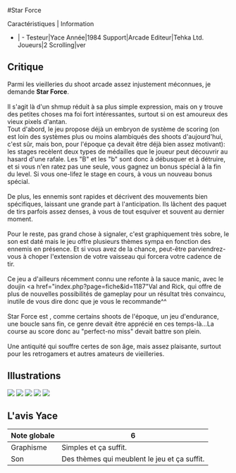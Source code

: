 #Star Force

Caractéristiques | Information
- | -
Testeur|Yace
Année|1984
Support|Arcade
Editeur|Tehka Ltd.
Joueurs|2
Scrolling|ver

## Critique
Parmi les vieilleries du shoot arcade assez injustement méconnues, je demande <b>Star Force</b>.<br/><br/>Il s'agit là d'un shmup réduit à sa plus simple expression, mais on y trouve des petites choses ma foi fort intéressantes, surtout si on est amoureux des vieux pixels d'antan. <br/>Tout d'abord, le jeu propose déjà un embryon de système de scoring (on est loin des systèmes plus ou moins alambiqués des shoots d'aujourd'hui, c'est sûr, mais bon, pour l'époque ça devait être déjà bien assez motivant): les stages recèlent deux types de médailles que le joueur peut découvrir au hasard d'une rafale. Les "B" et les "b" sont donc à débusquer et à détruire, et si vous n'en ratez pas une seule, vous gagnez un bonus spécial à la fin du level. Si vous one-lifez le stage en cours, à vous un nouveau bonus spécial.<br/><br/>De plus, les ennemis sont rapides et décrivent des mouvements bien spécifiques, laissant une grande part à l'anticipation. Ils lâchent des paquet de tirs parfois assez denses, à vous de tout esquiver et souvent au dernier moment.<br/><br/>Pour le reste, pas grand chose à signaler, c'est graphiquement très sobre, le son est daté mais le jeu offre plusieurs thèmes sympa en fonction des ennemis en présence. Et si vous avez de la chance, peut-être parviendrez-vous à choper l'extension de votre vaisseau qui forcera votre cadence de tir.<br/><br/>Ce jeu a d'ailleurs récemment connu une refonte à la sauce manic, avec le doujin <a href="index.php?page=fiche&id=1187"Val and Rick</a>, qui offre de plus de nouvelles possibilités de gameplay pour un résultat très convaincu, inutile de vous dire donc que je vous le recommande^^<br/><br/>Star Force est , comme certains shoots de l'époque, un jeu d'endurance, une boucle sans fin, ce genre devait être apprécié en ces temps-là...La course au score donc au "perfect-no miss" devait battre son plein. <br/><br/>Une antiquité qui souffre certes de son âge, mais assez plaisante, surtout pour les retrogamers et autres amateurs de vieilleries.

## Illustrations
![](http://www.shmup.com/images/thumbs/img_fiche_1_1219.png)
![](http://www.shmup.com/images/thumbs/img_fiche_2_1219.png)
![](http://www.shmup.com/images/thumbs/img_fiche_3_1219.png)
![](http://www.shmup.com/images/thumbs/)
![](http://www.shmup.com/images/thumbs/)

## L'avis Yace
Note globale|6
-|-
Graphisme|Simples et ça suffit.
Son|Des thèmes qui meublent le jeu et ça suffit.
